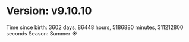 # Version: v9.10.10
Time since birth: 3602 days, 86448 hours, 5186880 minutes, 311212800 seconds
Season: Summer ☀️
